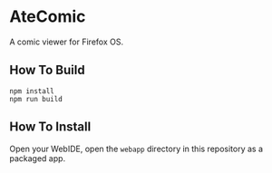 # AteComic

A comic viewer for Firefox OS.

## How To Build

```shell
npm install
npm run build
```

## How To Install

Open your WebIDE, open the `webapp` directory in this repository as a packaged app.
